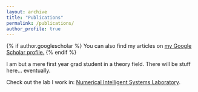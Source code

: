 ```yaml
---
layout: archive
title: "Publications"
permalink: /publications/
author_profile: true
---
```


{% if author.googlescholar %}
  You can also find my articles on <u><a href="{{author.googlescholar}}">my Google Scholar profile</a>.</u>
{% endif %}

I am but a mere first year grad student in a theory field. There will be stuff here... eventually.

Check out the lab I work in: [Numerical Intelligent Systems Laboratory](https://www.cs.montana.edu/sheppard/NISL/index.html).

